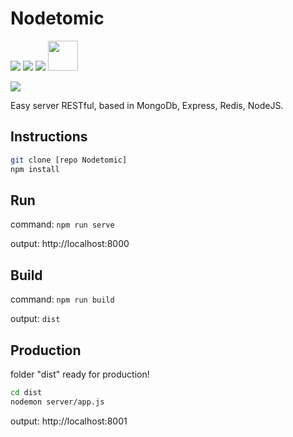 
# Nodetomic

![](http://solucionesit.ldtsynergy.com/-/Srvs015/MongoDB/file/view/mongodb.png/547250106/315x368/mongodb.png)
![](http://code.runnable.com/images/provider-icons/icon-express-alt.svg)
![](https://chris.lu/upload/images/redis.png)
<img src="https://chris.lu/upload/images/redis.png" width="48">

![](http://oraclelinuxworld.com/wp-content/uploads/2016/01/NodeJS-Small-Blog-Feature-Image-.jpg)

Easy server RESTful, based in MongoDb, Express, Redis, NodeJS.

## Instructions

```bash
git clone [repo Nodetomic]
npm install
```
## Run

command: `npm run serve`

output: http://localhost:8000

## Build

command: `npm run build`

output: `dist`

## Production

folder "dist" ready for production!

```bash
cd dist
nodemon server/app.js
```
output: http://localhost:8001
